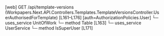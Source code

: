 [web] GET /api/template-versions  (Workpapers.Next.API.Controllers.Templates.TemplateVersionsController.UserAuthorisedForTemplate)  [L161–L176] [auth=AuthorizationPolicies.User]
  └─ uses_service UnitOfWork
    └─ method Table [L163]
  └─ uses_service UserService
    └─ method IsSuperUser [L171]

